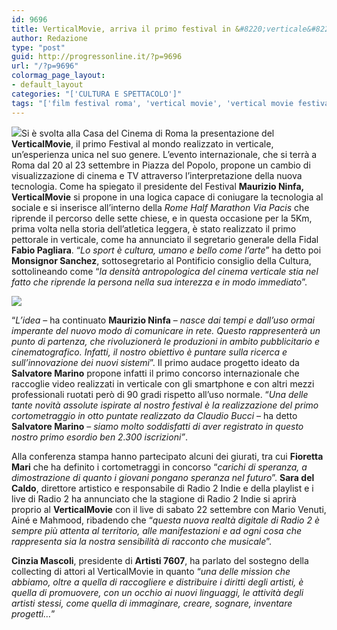 ```yaml
---
id: 9696
title: VerticalMovie, arriva il primo festival in &#8220;verticale&#8221;
author: Redazione
type: "post"
guid: http://progressonline.it/?p=9696
url: "/?p=9696"
colormag_page_layout:
- default_layout
categories: "['CULTURA E SPETTACOLO']"
tags: "['film festival roma', 'vertical movie', 'vertical movie festival', 'vertical movie roma']"
---
```


![](https://progressonline.it/wp-content/uploads/2018/09/DSC_6748a-1024x680.jpg)Si è svolta alla Casa del Cinema di Roma la presentazione del **VerticalMovie**, il primo Festival al mondo realizzato in verticale, un’esperienza unica nel suo genere. L’evento internazionale, che si terrà a Roma dal 20 al 23 settembre in Piazza del Popolo, propone un cambio di visualizzazione di cinema e TV attraverso l’interpretazione della nuova tecnologia. Come ha spiegato il presidente del Festival **Maurizio Ninfa,** **VerticalMovie** si propone in una logica capace di coniugare la tecnologia al sociale e si inserisce all’interno della *Rome Half Marathon Via Pacis* che riprende il percorso delle sette chiese, e in questa occasione per la 5Km, prima volta nella storia dell’atletica leggera, è stato realizzato il primo pettorale in verticale, come ha annunciato il segretario generale della Fidal **Fabio Pagliara**. “*Lo sport è cultura, umano e bello come l’arte*” ha detto poi **Monsignor Sanchez**, sottosegretario al Pontificio consiglio della Cultura, sottolineando come “*la densità antropologica del cinema verticale stia nel fatto che riprende la persona nella sua interezza e in modo immediato*”.

![](https://progressonline.it/wp-content/uploads/2018/09/DSC_6763-680x1024.jpg)

“*L’idea* – ha continuato **Maurizio Ninfa** – *nasce dai tempi e dall’uso ormai imperante del nuovo modo di comunicare in rete. Questo rappresenterà un punto di partenza, che rivoluzionerà le produzioni in ambito pubblicitario e cinematografico. Infatti, il nostro obiettivo è puntare sulla ricerca e sull’innovazione dei nuovi sistemi*”. Il primo audace progetto ideato da **Salvatore Marino** propone infatti il primo concorso internazionale che raccoglie video realizzati in verticale con gli smartphone e con altri mezzi professionali ruotati però di 90 gradi rispetto all’uso normale. “*Una delle tante novità assolute ispirate al nostro festival è la realizzazione del primo cortometraggio in otto puntate realizzato da Claudio Bucci* – ha detto **Salvatore Marino** – *siamo molto soddisfatti di aver registrato in questo nostro primo esordio ben 2.300 iscrizioni”*.

Alla conferenza stampa hanno partecipato alcuni dei giurati, tra cui **Fioretta Mari** che ha definito i cortometraggi in concorso “*carichi di speranza, a dimostrazione di quanto i giovani pongano speranza nel futuro*”. **Sara del Caldo**, direttore artistico e responsabile di Radio 2 Indie e della playlist e i live di Radio 2 ha annunciato che la stagione di Radio 2 Indie si aprirà proprio al **VerticalMovie** con il live di sabato 22 settembre con Mario Venuti, Ainé e Mahmood, ribadendo che “*questa nuova realtà digitale di Radio 2 è sempre più attenta al territorio, alle manifestazioni e ad ogni cosa che rappresenta sia la nostra sensibilità di racconto che musicale*”.

**Cinzia Mascoli**, presidente di **Artisti 7607**, ha parlato del sostegno della collecting di attori al VerticalMovie in quanto “*una delle mission che abbiamo, oltre a quella di raccogliere e distribuire i diritti degli artisti, è quella di promuovere, con un occhio ai nuovi linguaggi, le attività degli artisti stessi, come quella di immaginare, creare, sognare, inventare progetti…*”